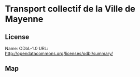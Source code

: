 # Transport collectif de la Ville de Mayenne
    
## License

Name: ODbL-1.0
URL: http://opendatacommons.org/licenses/odbl/summary/

## Map

<WorldMap topic="stefan/public-transport/Transport_collectif_de_la_Ville_de_Mayenne/vehicle_positions/#" />
